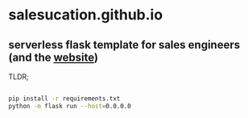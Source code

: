 # salesucation.github.io
## serverless flask template for sales engineers (and the [website](https://salesucation.com))

TLDR;

```bash

pip install -r requirements.txt
python -m flask run --host=0.0.0.0

```
